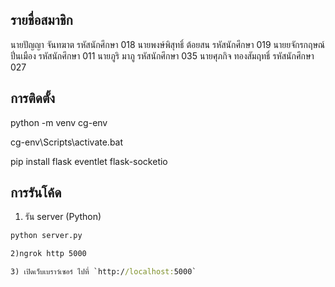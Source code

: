 ## รายชื่อสมาชิก
นายปัญญา จันทฆาต     รหัสนักศึกษา 018
นายพงษ์พิสุทธิ์ ต้อยสน   รหัสนักศึกษา 019
นายยจักรกฤษณ์ ปิ่นเมือง  รหัสนักศึกษา 011
นายภูริ มาภู            รหัสนักศึกษา 035
นายศุภกิจ ทองสัมฤทธิ์    รหัสนักศึกษา 027

## การติดตั้ง
python -m venv cg-env

cg-env\Scripts\activate.bat

pip install flask eventlet flask-socketio

## การรันโค้ด
1) รัน server (Python)
```cmd
python server.py

2)ngrok http 5000

3) เปิดเว็บเบราว์เซอร์ ไปที่ `http://localhost:5000`